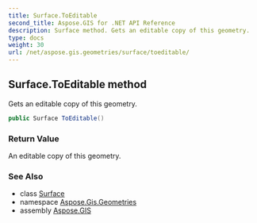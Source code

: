 ```yaml
---
title: Surface.ToEditable
second_title: Aspose.GIS for .NET API Reference
description: Surface method. Gets an editable copy of this geometry.
type: docs
weight: 30
url: /net/aspose.gis.geometries/surface/toeditable/
---
```

## Surface.ToEditable method

Gets an editable copy of this geometry.

```csharp
public Surface ToEditable()
```

### Return Value

An editable copy of this geometry.

### See Also

* class [Surface](../)
* namespace [Aspose.Gis.Geometries](../../surface/)
* assembly [Aspose.GIS](../../../)


